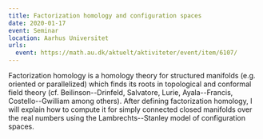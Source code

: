 ```yaml
---
title: Factorization homology and configuration spaces
date: 2020-01-17
event: Seminar
location: Aarhus Universitet
urls:
  event: https://math.au.dk/aktuelt/aktiviteter/event/item/6107/
---
```


Factorization homology is a homology theory for structured manifolds (e.g. oriented or parallelized) which finds its roots in topological and conformal field theory (cf. Beilinson--Drinfeld, Salvatore, Lurie, Ayala--Francis, Costello--Gwilliam among others). After defining factorization homology, I will explain how to compute it for simply connected closed manifolds over the real numbers using the Lambrechts--Stanley model of configuration spaces.
